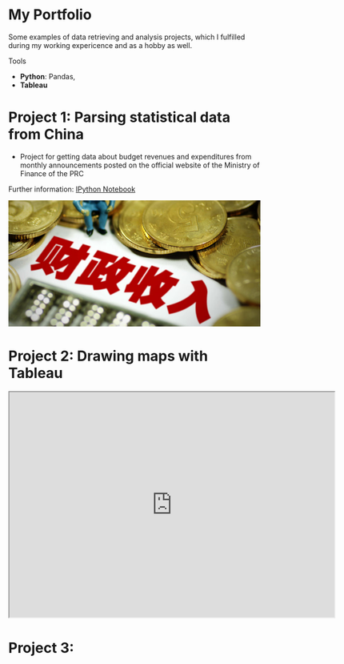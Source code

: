# My Portfolio
Some examples of data retrieving and analysis projects, which I fulfilled during my working expericence and as a hobby as well.

Tools
* **Python**: Pandas,
* **Tableau**

# Project 1: Parsing statistical data from China
* Project for getting data about budget revenues and expenditures from monthly announcements posted on the official website of the Ministry of Finance of the PRC 

Further information: [IPython Notebook](https://github.com/dmplekhanov/Parsing_MOF_data/blob/master/MOF_parse.ipynb)

![](/images/Budget_income.png)

# Project 2: Drawing maps with Tableau

<iframe src="https://public.tableau.com/shared/GQ58Y9W2Q?:display_count=y&:origin=viz_share_link" width = '650' height = '450'></iframe>


# Project 3: 
